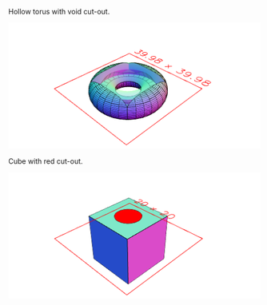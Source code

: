 Hollow torus with void cut-out.

![Image](examples.md.0.png)

Cube with red cut-out.

![Image](examples.md.1.png)
